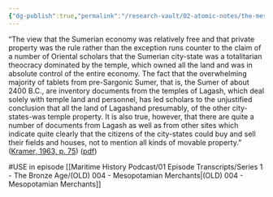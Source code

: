 ```yaml
---
{"dg-publish":true,"permalink":"/research-vault/02-atomic-notes/the-mesopotamian-sumerian-societal-structure-was-not-totalitarian-in-the-modern-sense/"}
---
```


“The view that the Sumerian economy was relatively free and that private property was the rule rather than the exception runs counter to the claim of a number of Oriental scholars that the Sumerian city-state was a totalitarian theocracy dominated by the temple, which owned all the land and was in absolute control of the entire economy. The fact that the overwhelming majority of tablets from pre-Sargonic Sumer, that is, the Sumer of about 2400 B.C., are inventory documents from the temples of Lagash, which deal solely with temple land and personnel, has led scholars to the unjustified conclusion that all the land of Lagashand presumably, of the other city-states-was temple property. It is also true, however, that there are quite a number of documents from Lagash as well as from other sites which indicate quite clearly that the citizens of the city-states could buy and sell their fields and houses, not to mention all kinds of movable property.” ([Kramer, 1963, p. 75](zotero://select/library/items/TI24BNVH)) ([pdf](zotero://open-pdf/library/items/EY8R4485?page=75&annotation=ZQ2PH7P8)) 

#USE in episode [[Maritime History Podcast/01 Episode Transcripts/Series 1 - The Bronze Age/(OLD) 004 - Mesopotamian Merchants\|(OLD) 004 - Mesopotamian Merchants]]